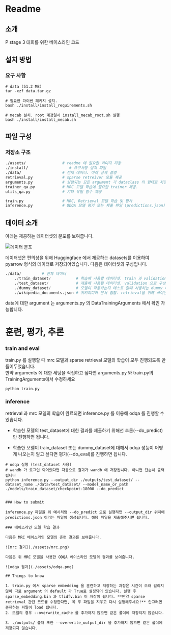# Readme

## 소개

P stage 3 대회를 위한 베이스라인 코드 

## 설치 방법

### 요구 사항

```
# data (51.2 MB)
tar -xzf data.tar.gz

# 필요한 파이썬 패키지 설치. 
bash ./install/install_requirements.sh

# mecab 설치. root 계정일시 install_mecab_root.sh 실행
bash ./install/install_mecab.sh
```

## 파일 구성


### 저장소 구조

```bash
./assets/                # readme 에 필요한 이미지 저장
./install/                  # 요구사항 설치 파일 
./data/                  # 전체 데이터. 아래 상세 설명
retrieval.py             # sparse retreiver 모듈 제공 
arguments.py             # 실행되는 모든 argument 가 dataclass 의 형태로 저장되어있음
trainer_qa.py            # MRC 모델 학습에 필요한 trainer 제공.
utils_qa.py              # 기타 유틸 함수 제공 

train.py                 # MRC, Retrieval 모델 학습 및 평가 
inference.py		     # ODQA 모델 평가 또는 제출 파일 (predictions.json) 생성
```

## 데이터 소개

아래는 제공하는 데이터셋의 분포를 보여줍니다.

![데이터 분포](./assets/dataset.png)

데이터셋은 편의성을 위해 Huggingface 에서 제공하는 datasets를 이용하여 pyarrow 형식의 데이터로 저장되어있습니다. 다음은 데이터셋의 구성입니다.

```python
./data/         # 전체 데이터
    ./train_dataset/           # 학습에 사용할 데이터셋. train 과 validation 으로 구성 
    ./test_dataset/            # 제출에 사용될 데이터셋. validation 으로 구성 
    ./dummy_dataset/           # 모델이 작동하는지 테스트 할때 사용하는 dummy 데이터셋. train 과 validation 으로 구성 
    ./wikipedia_documents.json # 위키피디아 문서 집합. retrieval을 위해 쓰이는 corpus.
```

data에 대한 argument 는 arguments.py 의 DataTrainingArguments 에서 확인 가능합니다. 

# 훈련, 평가, 추론

### train and eval

train.py 를 실행할 때 mrc 모델과 sparse retrieval 모델의 학습이 모두 진행되도록 만들어두었습니다.  
만약 arguments 에 대한 세팅을 직접하고 싶다면 arguments.py 와 train.py의 TrainingArguments에서 수정하세요 

```
python train.py 
```

### inference

retrieval 과 mrc 모델의 학습이 완료되면 inference.py 를 이용해 odqa 를 진행할 수 있습니다.

* 학습한 모델의  test_dataset에 대한 결과를 제출하기 위해선 추론(--do_predict)만 진행하면 됩니다. 

* 학습한 모델이 train_dataset 또는 dummy_dataset에 대해서 odqa 성능이 어떻게 나오는지 알고 싶다면 평가(--do_eval)를 진행하면 됩니다.

```
# odqa 실행 (test_dataset 사용)
# wandb 가 로그인 되어있다면 자동으로 결과가 wandb 에 저장됩니다. 아니면 단순히 출력됩니다
python inference.py --output_dir ./outputs/test_dataset/ --dataset_name ./data/test_dataset/ --model_name_or_path ./models/train_dataset/checkpoint-18000 --do_predict


### How to submit

inference.py 파일을 위 예시처럼 --do_predict 으로 실행하면 --output_dir 위치에 predictions.json 이라는 파일이 생성됩니다. 해당 파일을 제출해주시면 됩니다.

### 베이스라인 모델 학습 결과

다음은 MRC 베이스라인 모델의 훈련 결과를 보여줍니다.

![mrc 결과](./assets/mrc.png)

다음은 위 MRC 모델을 사용한 ODQA 베이스라인 모델의 결과를 보여줍니다.

![odqa 결과](./assets/odqa.png)

## Things to know

1. train.py 에서 sparse embedding 을 훈련하고 저장하는 과정은 시간이 오래 걸리지 않아 따로 argument 의 default 가 True로 설정되어 있습니다. 실행 후 sparse_embedding.bin 과 tfidfv.bin 이 저장이 됩니다. **만약 sparse retrieval 관련 코드를 수정한다면, 꼭 두 파일을 지우고 다시 실행해주세요!** 안그러면 존재하는 파일이 load 됩니다.
2. 모델의 경우 --overwrite_cache 를 추가하지 않으면 같은 폴더에 저장되지 않습니다. 

3. ./outputs/ 폴더 또한 --overwrite_output_dir 을 추가하지 않으면 같은 폴더에 저장되지 않습니다.